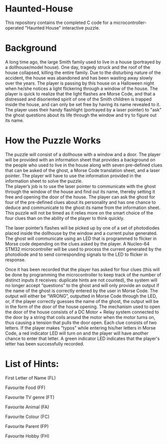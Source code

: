 # Haunted-House
This repository contains the completed C code for a microcontroller-operated "Haunted House" interactive puzzle.

# Background 
A long time ago, the large Smith family used to live in a house (portrayed by a dollhouse/model house). One day, tragedy struck and the roof of the house collapsed, killing the entire family. Due to the disturbing nature of the accident, the house was abandoned and has been wasting away slowly over the years. The player is passing by this house on a Halloween night when he/she notices a light flickering through a window of the house. The player is quick to realize that the light flashes are Morse Code, and that a distressed and disoriented spirit of one of the Smith children is trapped inside the house, and can only be set free by having its name revealed to it. The player uses their handy flashlight (portrayed by a laser pointer) to "ask" the ghost questions about its life through the window and try to figure out its name.

# How the Puzzle Works 
The puzzle will consist of a dollhouse with a window and a door. The player will be provided with an information sheet that provides a background on the people who used to live in the house along with seven pre-defined clues that can be asked of the ghost, a Morse Code translation sheet, and a laser pointer. The player will have to use the information provided in the information sheet to solve the puzzle.  
The player’s job is to use the laser pointer to communicate with the ghost through the window of the house and find out its name, thereby setting it free and opening the door of the house. The player can ask the ghost for four of the pre-defined clues about its personality and has one chance to deduce and communicate to the ghost its name from the information sheet. This puzzle will not be timed as it relies more on the smart choice of the four clues than on the ability of the player to think quickly. 

The laser pointer’s flashes will be picked up by one of a set of photodiodes placed inside the dollhouse by the window and a current pulse generated. The ghost will communicate using an LED that is programmed to flicker in Morse code depending on the clues asked by the player. A Nucleo-64 STM32 microcontroller will be used to process the current generated by the photodiode and to send corresponding signals to the LED to flicker in response.  

Once it has been recorded that the player has asked for four clues (this will be done by programming the microcontroller to keep track of the number of distinct inputs it receives: duplicate hints are not counted), the system will no longer accept “questions” to the ghost and will only provide an output if the name of the ghost is correctly entered by the user in Morse Code. The output will either be “WRONG”, outputted in Morse Code through the LED, or, if the player correctly guesses the name of the ghost, the output will be in the form of the door of the house opening. The mechanism used to open the door of the house consists of a DC Motor + Relay system connected to the door by a string that coils around the motor when the motor turns on, thus causing a tension that pulls the door open. Each clue consists of two letters. If the player makes "typos" while entering his/her letters in Morse Code, a red indicator LED will turn on and the player will have another chance to enter that letter. A green indicator LED indicates that the player's letter has been successfully recorded. 

# List of Hints:

First Letter of Name (FL)

Favourite Food (FF)

Favourite TV genre (FT)

Favourite Animal (FA)

Favourite Colour (FC)

Favourite Parent (FP)

Favourite Hobby (FH)


